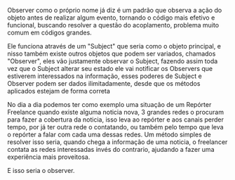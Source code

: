 Observer como o próprio nome já diz é um padrão que observa a ação do objeto antes de realizar 
algum evento, tornando o código mais efetivo e funcional, buscando resolver a questão do acoplamento,
problema muito comum em códigos grandes.

Ele funciona através de um "Subject" que seria como o objeto principal, e nisso também existe outros
objetos que podem ser variados, chamados "Observer", eles vão justamente observar o Subject, 
fazendo assim toda vez que o Subject alterar seu estado ele vai notificar os Observers que estiverem
interessados na informação, esses poderes de Subject e Observer podem ser dados ilimitadamente,
desde que os métodos aplicados estejam de forma correta

No dia a dia podemos ter como exemplo uma situação de um Repórter Freelance
quando existe alguma noticia nova, 3 grandes redes o procuram para fazer a cobertura da noticia, isso leva ao repórter e aos canais
perder tempo, por já ter outra rede o contatando, ou também pelo tempo que leva o repórter a falar com cada uma dessas redes.
Um método simples de resolver isso seria, quando chega a informação de uma noticia, o freelancer contata as redes interessadas
invés do contrario, ajudando a fazer uma experiência mais proveitosa. 

E isso seria o observer.